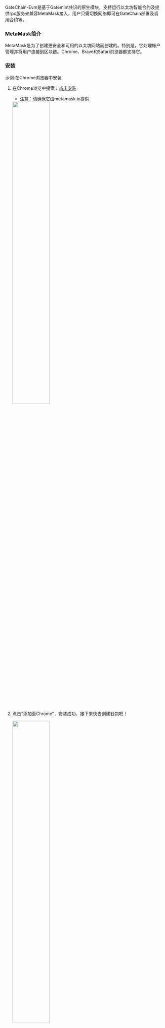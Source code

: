 
<span id="MetaMask接入指南"></span>

GateChain-Evm是基于Gatemint共识的原生模块，支持运行以太坊智能合约及提供rpc服务来兼容MetaMask接入，用户只需切换网络即可在GateChain部署及调用合约等。

### MetaMask简介

MetaMask是为了创建更安全和可用的以太坊网站而创建的。特别是，它处理帐户管理并将用户连接到区块链。Chrome、Brave和Safari浏览器都支持它。

### 安装

示例:在Chrome浏览器中安装

1. 在Chrome浏览中搜索：<a href="https://chrome.google.com/webstore/search/MetaMask" target="_blank">点击安装</a>
	* 注意：请确保它由metamask.io提供
	
	<img src="../../images/metamask1.png"  height=50% width=50%>

2. 点击“添加至Chrome”，安装成功，接下来快去创建钱包吧！

	<img src="../../images/metamask2.png"  height=50% width=50%>

### 创建账户

1.可以选择导入钱包或创建钱包，点击“创建钱包”

<img src="../../images/metamask3.png"  height=50% width=50%>

2.输入密码及备份账户助记词

<img src="../../images/metamask4.png"  height=50% width=50%>
<img src="../../images/metamask5.png"  height=50% width=50%>

3.完成助记词验证后，创建账户成功，接下来快去与gatechain网络连接吧!

<img src="../../images/metamask6.png"  height=50% width=50%>


### 将您的MetaMask与GateChain网络连接

1. 点击MetaMask-设置-网络-添加网络，配置GateChain网络服务

<img src="../../images/metamask7.png"  height=50% width=50%>

> 网络名称: GateChain （可自定义）
> 
> RPC URL1: https://evm.gatenode.cc
> 
> RPC URL2: https://evm-cn1.gatenode.cc:6061
> 
> 链 ID: 86
> 
> 符号: GT
> 
> 区块浏览器: https://gatescan.org/


### 将您的“gt”账户余额转入到MetaMask账户余额中

1. 钱包转账:复制MetaMask账户地址，粘贴到钱包-转账-接收地址中，进行转账[[具体操作步骤]](./gatechain-wallet.md#evm)

2. CLI或API转账：与普通转账交易一样，只需替换接收人地址即可。
> [[CLI操作步骤]](../developers/cli/tx.md#发送交易)
> 
> [[API操作步骤]](../developers/api/tx.md#发送交易)

### 将您的GT转账到MetaMask其他账户中

1.选择要转账的账户，进入主页点击“发送”按钮。

<img src="../../images/metamask10.png"  height=50% width=50%>

2.输入要发送的账户地址及金额，点击“下一步”。

<img src="../../images/metamask11.png"  height=50% width=50%>

3.确认交易信息，点击“确认”，等待交易打包。

<img src="../../images/metamask12.png"  height=50% width=50%>

4.交易成功后可以去gatechain浏览器查看交易详细信息。
	
>浏览器地址：<a href="https://gatescan.org/txs" target="_blank">点击进入</a>





